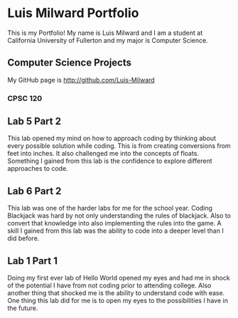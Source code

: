 # Luis Milward Portfolio

This is my Portfolio! My name is Luis Milward and I am a student at California University 
of Fullerton and my major is Computer Science.

## Computer Science Projects

My GitHub page is http://github.com/Luis-Milward

### CPSC 120

## Lab 5 Part 2

This lab opened my mind on how to approach coding by thinking about every possible 
solution while coding. This is from creating conversions from feet into inches. It also
challenged me into the concepts of floats. Something I gained from this lab is the 
confidence to explore different approaches to code.

## Lab 6 Part 2

This lab was one of the harder labs for me for the school year. Coding Blackjack was hard 
by not only understanding the rules of blackjack. Also to convert that knowledge into also
implementing the rules into the game. A skill I gained from this lab was the ability to code 
into a deeper level than I did before.

## Lab 1 Part 1

Doing my first ever lab of Hello World opened my eyes and had me in shock of the potential
I have from not coding prior to attending college. Also another thing that shocked me is 
the ability to understand code with ease. One thing this lab did for me is to open my eyes 
to the possibilities I have in the future.
